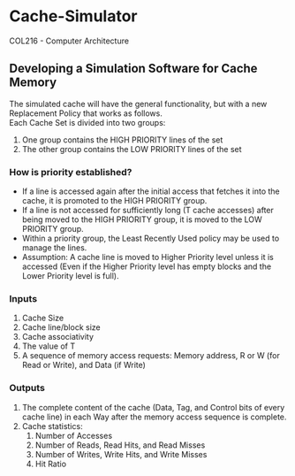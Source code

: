 # Cache-Simulator
COL216 - Computer Architecture

## Developing a Simulation Software for Cache Memory
The simulated cache will have the general functionality, but with a new Replacement Policy that works as follows. \
Each Cache Set is divided into two groups:
1. One group contains the HIGH PRIORITY lines of the set
2. The other group contains the LOW PRIORITY lines of the set

### How is priority established?
- If a line is accessed again after the initial access that fetches it into the cache, it is promoted to the HIGH PRIORITY group.
- If a line is not accessed for sufficiently long (T cache accesses) after being moved to the HIGH PRIORITY group, it is moved to the LOW PRIORITY group.
- Within a priority group, the Least Recently Used policy may be used to manage the lines.
- Assumption: A cache line is moved to Higher Priority level unless it is accessed (Even if the Higher Priority level has empty blocks and the Lower Priority level is full).

### Inputs
1. Cache Size
2. Cache line/block size
3. Cache associativity
4. The value of T
5. A sequence of memory access requests: Memory address, R or W (for Read or Write), and Data (if Write)

### Outputs
1. The complete content of the cache (Data, Tag, and Control bits of every cache line) in each Way after the memory access sequence is complete.
2. Cache statistics:
    1. Number of Accesses
    2. Number of Reads, Read Hits, and Read Misses
    3. Number of Writes, Write Hits, and Write Misses
    4. Hit Ratio
